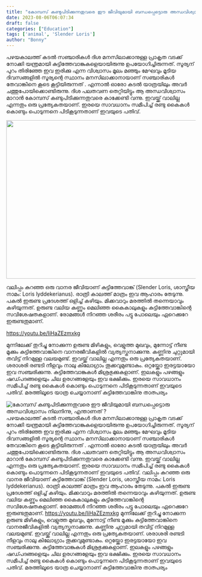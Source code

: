 ```yaml
---
title: "കോമ്പസ് കണ്ടുപിടിക്കുന്നതുവരെ ഈ ജീവിയുമായി ബന്ധപ്പെട്ടൊരു അന്ധവിശ്വാസം നിലനിന്നു, എന്താണത് ?"
date: 2023-08-06T06:07:34
draft: false
categories: ["Education"]
tags: ['animal', 'Slender Loris']
author: "Bonny"
---
```


പഴയകാലത്ത് കടൽ സഞ്ചാരികൾ ദിശ മനസിലാക്കാനുള്ള പ്രാകൃത വടക്ക് നോക്കി യന്ത്രമായി കുട്ടിത്തേവാങ്കുകളെയായിരുന്നു ഉപയോഗിച്ചിരുന്നത്. സൂര്യന് പുറം തിരിഞ്ഞേ ഇവ ഇരിക്കു എന്ന വിശ്വാസം മൂലം മഞ്ഞും മേഘവും മൂടിയ ദിവസങ്ങളിൽ സൂര്യന്റെ സ്ഥാനം മനസിലാക്കാനായാണ് സഞ്ചാരികൾ തേവാങ്കിനെ കൂടെ കൂട്ടിയിരുന്നത് . എന്നാൽ ഓരോ കടൽ യാത്രയിലും അവർ ചത്തുപോയിക്കൊണ്ടിരുന്നു. ദിശ പലതവണ തെറ്റിയിട്ടും ആ അന്ധവിശ്വാസം മാറാൻ കോമ്പസ് കണ്ടുപിടിക്കുന്നതുവരെ കാക്കേണ്ടി വന്നു. ഇവയ്ക്ക് വാലില്ല എന്നതും ഒരു പ്രത്യേകതയാണ്. ഇരയെ സാവധാനം സമീപിച്ച് രണ്ടു കൈകൾ കൊണ്ടും പൊടുന്നനെ പിടികൂടുന്നതാണ് ഇവയുടെ പതിവ്.

<a href="https://cdn.boolokam.com/articles/2023/08/FWFWWFF.jpg"><img class="size-full wp-image-406295" src="https://cdn.boolokam.com/articles/2023/08/FWFWWFF.jpg" alt="" width="612" height="420" /></a>

വലിപ്പം കുറഞ്ഞ ഒരു വാനര ജീവിയാണ് കുട്ടിത്തേവാങ്ക് (Slender Loris, ശാസ്ത്രീയ നാമം: Loris lyddekerianus). രാത്രി കാലത്ത് മാത്രം ഇവ ആഹാരം തേടുന്നു. പകൽ ഇരുണ്ട പ്രദേശത്ത് ഒളിച്ച് കഴിയും. മിക്കവാറും മരത്തിൽ തന്നെയാവും കഴിയുന്നത്. ഉരുണ്ട വലിയ കണ്ണും മെലിഞ്ഞ കൈകാലുകളും കുട്ടിത്തേവാങ്കിന്റെ സവിശേഷതകളാണ്. രോമങ്ങൾ നിറഞ്ഞ ശരീരം പട്ടു പോലെയും ഏറെക്കുറേ ഇരുണ്ടതുമാണ്.

https://youtu.be/IiHaZEzmxkg

മുന്നിലേക്ക് തുറിച്ചു നോക്കുന്ന ഉരുണ്ട മിഴികളും, വെളുത്ത മുഖവും, മുന്നോട്ട് നീണ്ട മൂക്കും കുട്ടിത്തേവാങ്കിനെ വാനരജീവികളിൽ വ്യത്യസ്തനാക്കുന്നു. കണ്ണിനു ചുറ്റുമായി തവിട്ട് നിറമുള്ള വലയമുണ്ട്. ഇവയ്ക്ക് വാലില്ല എന്നതും ഒരു പ്രത്യേകതയാണ്. ശരാശരി രണ്ടടി നീളവും നാലു കിലോഗ്രാം തൂക്കവുമുണ്ടാകും. ഒറ്റയ്ക്കോ ഇരട്ടയായോ ഇവ സഞ്ചരിക്കുന്നു. കുട്ടിത്തേവാങ്കുകൾ മിശ്രഭുക്കുകളാണ്. ഇലകളും പഴങ്ങളും ഷഡ്പദങ്ങളെയും ചില ഉരഗങ്ങളേയും ഇവ ഭക്ഷിക്കും. ഇരയെ സാവധാനം സമീപിച്ച് രണ്ടു കൈകൾ കൊണ്ടും പൊടുന്നനെ പിടികൂടുന്നതാണ് ഇവയുടെ പതിവ്. മരത്തിലൂടെ യാത്ര ചെയ്യാനാണ് കുട്ടിത്തേവാങ്കിനു താത്പര്യം


![കോമ്പസ് കണ്ടുപിടിക്കുന്നതുവരെ ഈ ജീവിയുമായി ബന്ധപ്പെട്ടൊരു അന്ധവിശ്വാസം നിലനിന്നു, എന്താണത് ?](https://cdn.boolokam.com/articles/2023/08/FWFWWFF.jpg)പഴയകാലത്ത് കടൽ സഞ്ചാരികൾ ദിശ മനസിലാക്കാനുള്ള പ്രാകൃത വടക്ക് നോക്കി യന്ത്രമായി കുട്ടിത്തേവാങ്കുകളെയായിരുന്നു ഉപയോഗിച്ചിരുന്നത്. സൂര്യന് പുറം തിരിഞ്ഞേ ഇവ ഇരിക്കു എന്ന വിശ്വാസം മൂലം മഞ്ഞും മേഘവും മൂടിയ ദിവസങ്ങളിൽ സൂര്യന്റെ സ്ഥാനം മനസിലാക്കാനായാണ് സഞ്ചാരികൾ തേവാങ്കിനെ കൂടെ കൂട്ടിയിരുന്നത് . എന്നാൽ ഓരോ കടൽ യാത്രയിലും അവർ ചത്തുപോയിക്കൊണ്ടിരുന്നു. ദിശ പലതവണ തെറ്റിയിട്ടും ആ അന്ധവിശ്വാസം മാറാൻ കോമ്പസ് കണ്ടുപിടിക്കുന്നതുവരെ കാക്കേണ്ടി വന്നു. ഇവയ്ക്ക് വാലില്ല എന്നതും ഒരു പ്രത്യേകതയാണ്. ഇരയെ സാവധാനം സമീപിച്ച് രണ്ടു കൈകൾ കൊണ്ടും പൊടുന്നനെ പിടികൂടുന്നതാണ് ഇവയുടെ പതിവ്. [](https://cdn.boolokam.com/articles/2023/08/FWFWWFF.jpg) വലിപ്പം കുറഞ്ഞ ഒരു വാനര ജീവിയാണ് കുട്ടിത്തേവാങ്ക് (Slender Loris, ശാസ്ത്രീയ നാമം: Loris lyddekerianus). രാത്രി കാലത്ത് മാത്രം ഇവ ആഹാരം തേടുന്നു. പകൽ ഇരുണ്ട പ്രദേശത്ത് ഒളിച്ച് കഴിയും. മിക്കവാറും മരത്തിൽ തന്നെയാവും കഴിയുന്നത്. ഉരുണ്ട വലിയ കണ്ണും മെലിഞ്ഞ കൈകാലുകളും കുട്ടിത്തേവാങ്കിന്റെ സവിശേഷതകളാണ്. രോമങ്ങൾ നിറഞ്ഞ ശരീരം പട്ടു പോലെയും ഏറെക്കുറേ ഇരുണ്ടതുമാണ്. https://youtu.be/IiHaZEzmxkg മുന്നിലേക്ക് തുറിച്ചു നോക്കുന്ന ഉരുണ്ട മിഴികളും, വെളുത്ത മുഖവും, മുന്നോട്ട് നീണ്ട മൂക്കും കുട്ടിത്തേവാങ്കിനെ വാനരജീവികളിൽ വ്യത്യസ്തനാക്കുന്നു. കണ്ണിനു ചുറ്റുമായി തവിട്ട് നിറമുള്ള വലയമുണ്ട്. ഇവയ്ക്ക് വാലില്ല എന്നതും ഒരു പ്രത്യേകതയാണ്. ശരാശരി രണ്ടടി നീളവും നാലു കിലോഗ്രാം തൂക്കവുമുണ്ടാകും. ഒറ്റയ്ക്കോ ഇരട്ടയായോ ഇവ സഞ്ചരിക്കുന്നു. കുട്ടിത്തേവാങ്കുകൾ മിശ്രഭുക്കുകളാണ്. ഇലകളും പഴങ്ങളും ഷഡ്പദങ്ങളെയും ചില ഉരഗങ്ങളേയും ഇവ ഭക്ഷിക്കും. ഇരയെ സാവധാനം സമീപിച്ച് രണ്ടു കൈകൾ കൊണ്ടും പൊടുന്നനെ പിടികൂടുന്നതാണ് ഇവയുടെ പതിവ്. മരത്തിലൂടെ യാത്ര ചെയ്യാനാണ് കുട്ടിത്തേവാങ്കിനു താത്പര്യം
